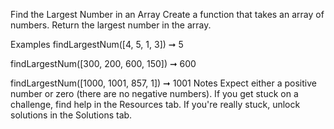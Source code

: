 Find the Largest Number in an Array
Create a function that takes an array of numbers. Return the largest number in the array.

Examples
findLargestNum([4, 5, 1, 3]) ➞ 5

findLargestNum([300, 200, 600, 150]) ➞ 600

findLargestNum([1000, 1001, 857, 1]) ➞ 1001
Notes
Expect either a positive number or zero (there are no negative numbers).
If you get stuck on a challenge, find help in the Resources tab.
If you're really stuck, unlock solutions in the Solutions tab.
